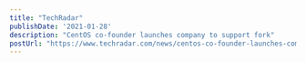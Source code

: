 ```yaml
---
title: "TechRadar"
publishDate: '2021-01-28'
description: "CentOS co-founder launches company to support fork"
postUrl: "https://www.techradar.com/news/centos-co-founder-launches-company-to-support-fork-with-dollar4m-funding"
---
```

